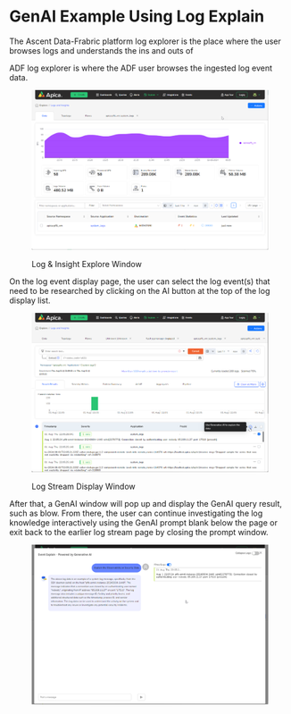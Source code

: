 # GenAI Example Using Log Explain

The Ascent Data-Frabric platform log explorer is the place where the user browses logs and understands the ins and outs of&#x20;

ADF log explorer is where the ADF user browses the ingested log event data.  &#x20;

<figure><img src="../../.gitbook/assets/image (198).png" alt=""><figcaption><p>Log &#x26; Insight Explore Window</p></figcaption></figure>

On the log event display page, the user can select the log event(s) that need to be researched by clicking on the AI button at the top of the log display list. &#x20;

<figure><img src="../../.gitbook/assets/image (197).png" alt=""><figcaption><p>Log Stream Display Window</p></figcaption></figure>

After that, a GenAI window will pop up and display the GenAI query result, such as blow. From there, the user can continue investigating the log knowledge interactively using the GenAI prompt blank below the page or exit back to the earlier log stream page by closing the prompt window.

<figure><img src="../../.gitbook/assets/image (196).png" alt=""><figcaption></figcaption></figure>

